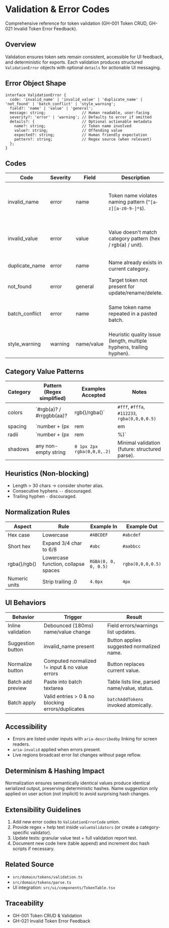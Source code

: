 # Validation & Error Codes

Comprehensive reference for token validation (GH-001 Token CRUD, GH-021 Invalid Token Error Feedback).

## Overview
Validation ensures token sets remain consistent, accessible for UI feedback, and deterministic for exports. Each validation produces structured `ValidationError` objects with optional `details` for actionable UI messaging.

## Error Object Shape
```
interface ValidationError {
  code: 'invalid_name' | 'invalid_value' | 'duplicate_name' | 'not_found' | 'batch_conflict' | 'style_warning';
  field?: 'name' | 'value' | 'general';
  message: string;                // Human readable, user-facing
  severity?: 'error' | 'warning'; // Defaults to error if omitted
  details?: {                     // Optional actionable metadata
    name?: string;                // Token name involved
    value?: string;               // Offending value
    expected?: string;            // Human friendly expectation
    pattern?: string;             // Regex source (when relevant)
  };
}
```

## Codes
| Code | Severity | Field | Description | Typical Fix |
|------|----------|-------|-------------|-------------|
| invalid_name | error | name | Token name violates naming pattern (`^[a-z][a-z0-9-]*$`). | Convert to kebab-case, start with lowercase (use Suggest button). |
| invalid_value | error | value | Value doesn't match category pattern (hex / rgb(a) / unit). | Correct format; check regex or apply normalization. |
| duplicate_name | error | name | Name already exists in current category. | Rename or remove existing. |
| not_found | error | general | Target token not present for update/rename/delete. | Refresh list; ensure correct name. |
| batch_conflict | error | name | Same token name repeated in a pasted batch. | Remove duplicates; keep first unique instance. |
| style_warning | warning | name/value | Heuristic quality issue (length, multiple hyphens, trailing hyphen). | Optional cleanup; does not block save. |

## Category Value Patterns
| Category | Pattern (Regex simplified) | Examples Accepted | Notes |
|----------|---------------------------|-------------------|-------|
| colors | `#rgb(a)? / #rrggbb(aa)? | rgb()/rgba()` | `#fff`, `#fffa`, `#112233`, `rgba(0,0,0,0.5)` | Hex normalized lowercase; short hex expanded. |
| spacing | `number + (px|rem|em|%)` | `4px`, `1.25rem`, `50%` | Decimal collapsed (4.0px → 4px). |
| radii | `number + (px|rem|%)` | `4px`, `0.5rem`, `50%` | Same as spacing; `%` common for circles. |
| shadows | any non-empty string | `0 1px 2px rgba(0,0,0,.2)` | Minimal validation (future: structured parse). |

## Heuristics (Non-blocking)
- Length > 30 chars → consider shorter alias.
- Consecutive hyphens `--` discouraged.
- Trailing hyphen `-` discouraged.

## Normalization Rules
| Aspect | Rule | Example In | Example Out |
|--------|------|------------|-------------|
| Hex case | Lowercase | `#ABCDEF` | `#abcdef` |
| Short hex | Expand 3/4 char to 6/8 | `#abc` | `#aabbcc` |
| rgba()/rgb() | Lowercase function, collapse spaces | `RGBA(0, 0, 0, 0.5)` | `rgba(0,0,0,0.5)` |
| Numeric units | Strip trailing .0 | `4.0px` | `4px` |

## UI Behaviors
| Behavior | Trigger | Result |
|----------|---------|--------|
| Inline validation | Debounced (180ms) name/value change | Field errors/warnings list updates. |
| Suggestion button | invalid_name present | Button applies suggested normalized name. |
| Normalize button | Computed normalized != input & no value errors | Button replaces current value. |
| Batch add preview | Paste into batch textarea | Table lists line, parsed name/value, status. |
| Batch apply | Valid entries > 0 & no blocking errors/duplicates | `batchAddTokens` invoked atomically. |

## Accessibility
- Errors are listed under inputs with `aria-describedby` linking for screen readers.
- `aria-invalid` applied when errors present.
- Live regions broadcast error list changes without page reflow.

## Determinism & Hashing Impact
Normalization ensures semantically identical values produce identical serialized output, preserving deterministic hashes. Name suggestion only applied on user action (not implicit) to avoid surprising hash changes.

## Extensibility Guidelines
1. Add new error codes to `ValidationErrorCode` union.
2. Provide regex + help text inside `valueValidators` (or create a category-specific validator).
3. Update tests: granular value test + full validation report test.
4. Document new code here (table append) and increment doc hash scripts if necessary.

## Related Source
- `src/domain/tokens/validation.ts`
- `src/domain/tokens/parse.ts`
- UI integration: `src/ui/components/TokenTable.tsx`

## Traceability
- GH-001 Token CRUD & Validation
- GH-021 Invalid Token Error Feedback

